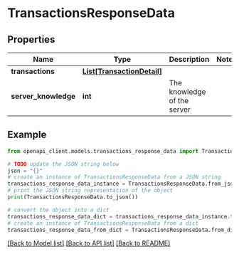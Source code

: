 # TransactionsResponseData


## Properties

Name | Type | Description | Notes
------------ | ------------- | ------------- | -------------
**transactions** | [**List[TransactionDetail]**](TransactionDetail.md) |  | 
**server_knowledge** | **int** | The knowledge of the server | 

## Example

```python
from openapi_client.models.transactions_response_data import TransactionsResponseData

# TODO update the JSON string below
json = "{}"
# create an instance of TransactionsResponseData from a JSON string
transactions_response_data_instance = TransactionsResponseData.from_json(json)
# print the JSON string representation of the object
print(TransactionsResponseData.to_json())

# convert the object into a dict
transactions_response_data_dict = transactions_response_data_instance.to_dict()
# create an instance of TransactionsResponseData from a dict
transactions_response_data_from_dict = TransactionsResponseData.from_dict(transactions_response_data_dict)
```
[[Back to Model list]](../README.md#documentation-for-models) [[Back to API list]](../README.md#documentation-for-api-endpoints) [[Back to README]](../README.md)


